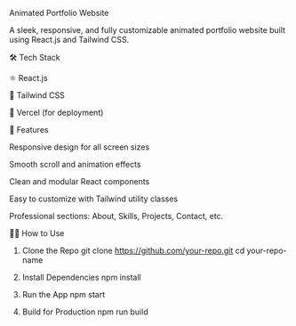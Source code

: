 Animated Portfolio Website

A sleek, responsive, and fully customizable animated portfolio website built using React.js and Tailwind CSS.

🛠️ Tech Stack

⚛️ React.js

🎨 Tailwind CSS

💾 Vercel (for deployment)

📁 Features

Responsive design for all screen sizes

Smooth scroll and animation effects

Clean and modular React components

Easy to customize with Tailwind utility classes

Professional sections: About, Skills, Projects, Contact, etc.

🧑‍💻 How to Use
1. Clone the Repo
git clone https://github.com/your-repo.git
cd your-repo-name

2. Install Dependencies
npm install

3. Run the App
npm start

4. Build for Production
npm run build